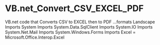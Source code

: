 # VB.net_Convert_CSV_EXCEL_PDF
VB.net code that Converts CSV to EXCEL then to PDF ...formats Landscape
Imports System
Imports System.Data.SqlClient
Imports System.IO
Imports System.Net.Mail
Imports System.Windows.Forms
Imports Excel = Microsoft.Office.Interop.Excel
